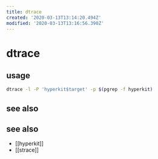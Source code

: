 ```yaml
---
title: dtrace
created: '2020-03-13T13:14:20.494Z'
modified: '2020-03-13T13:16:56.390Z'
---
```


# dtrace

## usage
```sh
dtrace -l -P 'hyperkit$target' -p $(pgrep -f hyperkit)
```

## see also

## see also
- [[hyperkit]]
- [[strace]]
